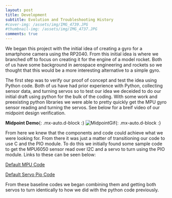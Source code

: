 ```yaml
---
layout: post
title: Development
subtitle: Evolution and Troubleshooting History
#cover-img: /assets/img/IMG_4739.JPG
#thumbnail-img: /assets/img/IMG_4737.JPG
comments: true
---
```


We began this project with the initial idea of creating a gyro for a smartphone camera using the RP2040. From this initial idea is where we branched off to focus on creating it for the engine of a model rocket. Both of us have some background in aerospace engineering and rockets so we thought that this would be a more interesting alternative to a simple gyro.

The first step was to verify our proof of concept and test the idea using Python code. Both of us have had prior experience with Python, collecting sensor data, and turning servos so to test our idea we deceided to do our initial draft using python for the bulk of the coding. With some work and preexisting python libraries we were able to pretty quickly get the MPU gyro sensor reading and turning the servos. See below for a breif video of our midpoint design verification.


**Midpoint Demo**{: .mx-auto.d-block :}
![MidpointGif](https://user-images.githubusercontent.com/114199773/210019229-04e302cc-0c6a-4adb-8808-961d9fab36dd.gif){: .mx-auto.d-block :}



From here we knew that the components and code could achieve what we were looking for. From there it was just a matter of transitioning our code to use C and the PIO module. To do this we initially found some sample code to get the MPU6050 sensor read over I2C and a servo to turn using the PIO module. Links to these can be seen below:

[Default MPU Code](https://github.com/raspberrypi/pico-examples/tree/master/i2c/mpu6050_i2c)

[Default Servo Pio Code](https://www.hackster.io/naveenbskumar/raspberry-pi-pico-drive-servo-using-pio-d7a0e7)

From these baseline codes we began combining them and getting both servos to turn identically to how we did with the python code previously.
